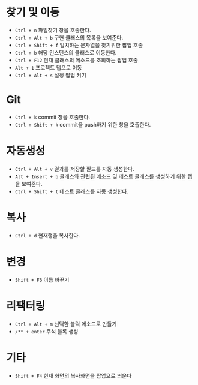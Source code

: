 # 찾기 및 이동
- `Ctrl + n` 파일찾기 창을 호출한다.
- `Ctrl + Alt + b` 구현 클래스의 목록을 보여준다.
- `Ctrl + Shift + f` 일치하는 문자열을 찾기위한 팝업 호출
- `Ctrl + b` 해당 인스턴스의 클래스로 이동한다.
- `Ctrl + F12` 현재 클래스의 메소드를 조회하는 팝업 호출
- `Alt + 1` 프로젝트 탭으로 이동
- `Ctrl + Alt + s` 설정 팝업 켜기
# Git
- `Ctrl + k` commit 창을 호출한다.
- `Ctrl + Shift + k` commit을 push하기 위한 창을 호출한다.
# 자동생성
- `Ctrl + Alt + v` 결과를 저장할 필드를 자동 생성한다.
- `Alt + Insert + b` 클래스와 관련된 메소드 및 테스트 클래스를 생성하기 위한 탭을 보여준다.
- `Ctrl + Shift + t` 테스트 클래스를 자동 생성한다.
# 복사
- `Ctrl + d` 현재행을 복사한다.
# 변경
- `Shift + F6` 이름 바꾸기
# 리팩터링
- `Ctrl + Alt + m` 선택한 블럭 메소드로 만들기
- `/** + enter` 주석 블록 생성
# 기타
- `Shift + F4` 현재 화면의 복사화면을 팝업으로 띄운다
